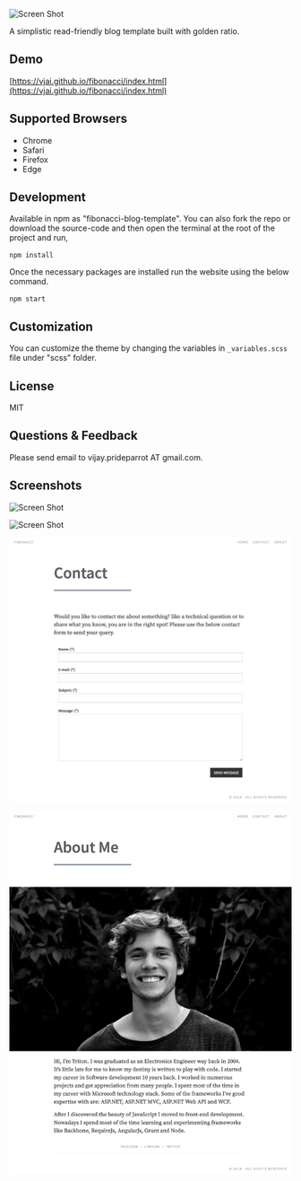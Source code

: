 ![Screen Shot](https://github.com/VJAI/fibonacci/blob/master/fibonacci.png)

A simplistic read-friendly blog template built with golden ratio.

## Demo

[https://vjai.github.io/fibonacci/index.html](https://vjai.github.io/fibonacci/index.html)

## Supported Browsers

- Chrome
- Safari
- Firefox
- Edge

## Development

Available in npm as "fibonacci-blog-template". You can also fork the repo or download the source-code and then open the terminal at the root of the project and run,

```
npm install
```

Once the necessary packages are installed run the website using the below command.

```
npm start
```

## Customization

You can customize the theme by changing the variables in `_variables.scss` file under "scss" folder.

## License

MIT

## Questions & Feedback

Please send email to vijay.prideparrot AT gmail.com.

## Screenshots

![Screen Shot](https://github.com/VJAI/fibonacci/blob/master/docs/home.png)

![Screen Shot](https://github.com/VJAI/fibonacci/blob/master/docs/detail.png)

![Screen Shot](https://github.com/VJAI/fibonacci/blob/master/docs/contact.png)

![Screen Shot](https://github.com/VJAI/fibonacci/blob/master/docs/about.png)